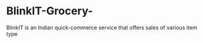 # BlinkIT-Grocery-
BlinkIT is an Indian quick-commerce service that offers sales of various item type
